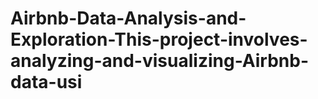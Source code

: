 # Airbnb-Data-Analysis-and-Exploration-This-project-involves-analyzing-and-visualizing-Airbnb-data-usi